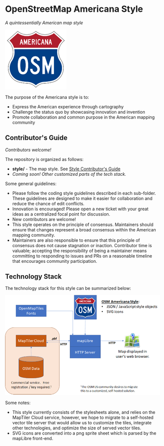 # OpenStreetMap Americana Style
*A quintessentially American map style*

<img src="doc-img/osm-americana-logo.png" alt="Americana map style logo" width="200"/>

The purpose of the Americana style is to:
* Express the American experience through cartography
* Challenge the status quo by showcasing innovation and invention
* Promote collaboration and common purpose in the American mapping community

## Contributor's Guide

*Contributors welcome!*

The repository is organized as follows:
* **style/** - The map style.  See [Style Contributor's Guide](style/CONTRIBUTE.md)
* *Coming soon!  Other customized parts of the tech stack.*

Some general guidelines:
* Please follow the coding style guidelines described in each sub-folder.  These guidelines are designed to make it easier for collaboration and reduce the chance of edit conflicts.
* Innovation is encouraged!  Please open a new ticket with your great ideas as a centralized focal point for discussion.
* New contributors are welcome!
* This style operates on the principle of consensus.  Maintainers should ensure that changes represent a broad consensus within the American mapping community.
* Maintainers are also responsible to ensure that this principle of consensus does not cause stagnation or inaction.  Contributor time is valuable; accepting the responsibility of being a maintainer means committing to responding to issues and PRs on a reasonable timeline that encourages community participation.

## Technology Stack

The technology stack for this style can be summarized below:

<img src="doc-img/osm-americana-tech-stack.png" alt="Americana technology stack" />

Some notes:
* This style currently consists of the stylesheets alone, and relies on the MapTiler Cloud service, however, we hope to migrate to a self-hosted vector tile server that would allow us to customize the tiles, integrate other technologies, and optimize the size of served vector tiles.
* SVG icons are converted into a png sprite sheet which is parsed by the mapLibre front-end.
